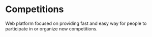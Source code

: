 # Competitions
Web platform focused on providing fast and easy way for people to participate in or organize new competitions. 
